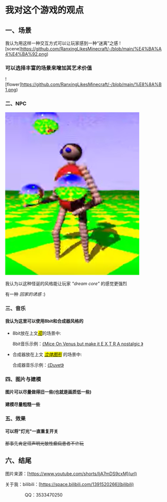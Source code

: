 <td bgcolor=black>

# 我对这个游戏的观点

## 一、场景

我认为用这样一种交互方式可以让玩家感到一种“迷离”之感
![scene]https://github.com/RanxingLikesMinecraft/-/blob/main/%E4%BA%A4%E4%BA%92.png)

### 可以选择丰富的场景来增加其艺术价值
![flower]https://github.com/RanxingLikesMinecraft/-/blob/main/%E8%8A%B1.png)

### 二、NPC

![NPC](https://github.com/RanxingLikesMinecraft/-/blob/main/NPC.png)

我认为以这种怪诞的风格能让玩家 _"dream core"_ 的感觉更强烈

有一种 _回家的诱惑_ :)

### 三、音乐

#### 我认为这里可以使用8bit和合成器风格的

- 8bit放在上文<u>*<mark>花</mark>*</u>的场景中:
  
  8bit音乐示例：[《Mice On Venus but make it E X T R A nostalgic 》](https://y.qq.com/n/ryqq/songDetail/000b38Fk41967E)
  
- 合成器放在上文 *<u><mark>立体图形</mark></u>* 的场景中:
  
  合成器音乐示例：[《Duvet》 ](https://y.qq.com/n/ryqq/songDetail/000KD4yP3lvzqR)
  

### 四、图片与建模

#### 图片可以尽量做得旧一些(也就是画质低一些)

#### 建模尽量粗糙一些

### 五、效果

#### 可以将"灯光"一直重复开关

~~那事先肯定得声明光敏性癫痫患者不许玩~~

## 六、结尾

图片来源：[https://www.youtube.com/shorts/IjA7mDS9cxM](url)

关于我：bilibili：[https://space.bilibili.com/1391520266](bilibili)

                QQ：3533470250
